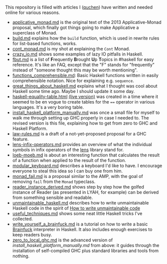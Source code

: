 This repository is filled with articles I ([quchen][q]) have written and needed online for various reasons.

- [applicative_monad.md][amp] is the original text of the 2013 Applicative-Monad proposal, which finally got things going to make Applicative a superclass of Monad.
- [build.md][build] explains how the `build` function, which is used in rewrite rules for list-based functions, works.
- [cont_monad.md][cont] is my shot at explaining the `Cont` Monad.
- [crazy_io.md][crazy-io] shows some examples of lazy IO pitfalls in Haskell.
- [fbut.md][fbut] is a list of **F**requently **B**rought **U**p **T**opics in #haskell for easy reference. It's like an FAQ, except that the "F" stands for "frequently" instead of "someone thought this may be worth mentioning".
- [functions_comprehensible.md][comprehensible]: Basic Haskell functions written in easily comprehensible notation. Nice for explaining e.g. `sequence`.
- [great_things_about_haskell.md][great] explains what I thought was cool about Haskell some time ago. Maybe I should update it some day.
- [haskell-equality-table.html][equality] [(live version)][equality-live] was created in a time where it seemed to be en vogue to create tables for the `==` operator in various languages. It's a very boring table.
- [install_haskell_platform_manually.md][hp] was once a small file for myself to walk me through setting up GHC properly in case I needed to. The revised version is this file, explaining how to get from zero to GHC and Haskell Platform.
- [law-rules.md][law-rules] is a draft of a not-yet-proposed proposal for a GHC feature.
- [lens-infix-operators.md][lens-infix] provides an overview of what the individual symbols in infix operators of the [lens][lens] library stand for.
- [loeb-moeb.md][loeb] is about an interesting function that calculates the result of a function when applied to the result of the function.
- [modular_keyboard.md][modular-keyboard] describes a keyboard I'd like to have. I encourage everyone to steal this idea so I can buy one from him.
- [monad_fail.md][fail] is a proposal similar to the AMP, with the goal of removing `fail` from the `Monad` typeclass.
- [reader_instance_derived.md][reader] shows step by step how the golfed instance of Reader (as presented in LYAH, for example) can be derived from something sensible and readable.
- [unmaintainable_haskell.md][unmaintain] describes how to write unmaintainable Haskell code in the spirit of [How to write unmaintainable code][unmaintain-org]
- [useful_techniques.md][useful] shows some neat little Haskell tricks I've collected.
- [write_yourself_a_brainfuck.md][bf-tut] is a tutorial on how to write a basic [Brainfuck][bf] interpreter in Haskell. It also includes enough exercises to keep readers busy.
- [zero_to_local_ghc.md][local-ghc] is the advanced version of *install_haskell_platform_manually.md* from above: it guides through the installation of self-compiled GHC plus standard libraries and tools from nothing.

[q]: https://github.com/quchen/articles
[bf]: https://en.wikipedia.org/wiki/Brainfuck
[lens]: http://hackage.haskell.org/package/lens
[unmaintain-org]: https://www.thc.org/root/phun/unmaintain.html

[amp]:              applicative_monad.md
[build]:            build.md
[cont]:             cont.md
[crazy-io]:         crazy_io.md
[fbut]:             fbut.md
[comprehensible]:   functions_comprehensible.md
[great]:            great_things_about_haskell.md
[equality]:         haskell-equality-table.md
[equality-live]:    https://rawgithub.com/quchen/articles/master/haskell-equality-table.html
[hp]:               install_haskell_platform_manually.md
[law-rules]:        law-rules.md
[lens-infix]:       lens-infix-operators.md
[loeb]:             loeb-moeb.md
[modular-keyboard]: modular_keyboard.md
[fail]:             monad_fail.md
[reader]:           reader_instance_derived.md
[unmaintain]:       unmaintainable_haskell.md
[useful]:           useful_techniques.md
[bf-tut]:           write_yourself_a_brainfuck.md
[local-ghc]:        zero_to_local_ghc.md